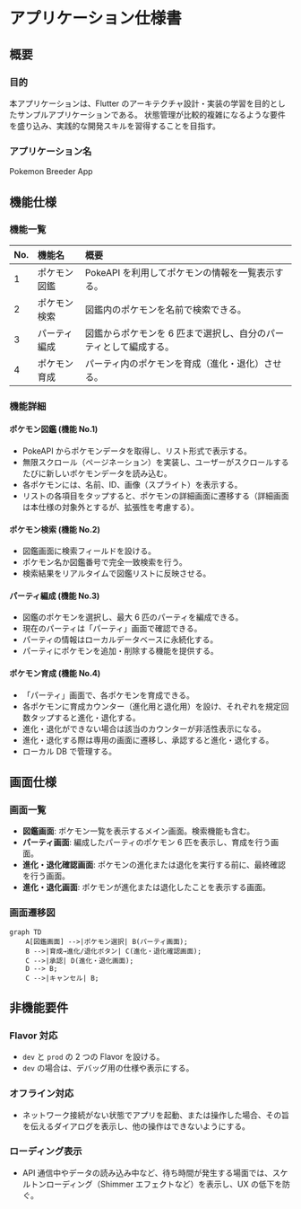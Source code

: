 # アプリケーション仕様書

## 概要

### 目的

本アプリケーションは、Flutter のアーキテクチャ設計・実装の学習を目的としたサンプルアプリケーションである。
状態管理が比較的複雑になるような要件を盛り込み、実践的な開発スキルを習得することを目指す。

### アプリケーション名

Pokemon Breeder App

## 機能仕様

### 機能一覧

| No. | 機能名       | 概要                                                              |
| :-- | :----------- | :---------------------------------------------------------------- |
| 1   | ポケモン図鑑 | PokeAPI を利用してポケモンの情報を一覧表示する。                  |
| 2   | ポケモン検索 | 図鑑内のポケモンを名前で検索できる。                              |
| 3   | パーティ編成 | 図鑑からポケモンを 6 匹まで選択し、自分のパーティとして編成する。 |
| 4   | ポケモン育成 | パーティ内のポケモンを育成（進化・退化）させる。                  |

### 機能詳細

#### ポケモン図鑑 (機能 No.1)

- PokeAPI からポケモンデータを取得し、リスト形式で表示する。
- 無限スクロール（ページネーション）を実装し、ユーザーがスクロールするたびに新しいポケモンデータを読み込む。
- 各ポケモンには、名前、ID、画像（スプライト）を表示する。
- リストの各項目をタップすると、ポケモンの詳細画面に遷移する（詳細画面は本仕様の対象外とするが、拡張性を考慮する）。

#### ポケモン検索 (機能 No.2)

- 図鑑画面に検索フィールドを設ける。
- ポケモン名か図鑑番号で完全一致検索を行う。
- 検索結果をリアルタイムで図鑑リストに反映させる。

#### パーティ編成 (機能 No.3)

- 図鑑のポケモンを選択し、最大 6 匹のパーティを編成できる。
- 現在のパーティは「パーティ」画面で確認できる。
- パーティの情報はローカルデータベースに永続化する。
- パーティにポケモンを追加・削除する機能を提供する。

#### ポケモン育成 (機能 No.4)

- 「パーティ」画面で、各ポケモンを育成できる。
- 各ポケモンに育成カウンター（進化用と退化用）を設け、それぞれを規定回数タップすると進化・退化する。
- 進化・退化ができない場合は該当のカウンターが非活性表示になる。
- 進化・退化する際は専用の画面に遷移し、承認すると進化・退化する。
- ローカル DB で管理する。

## 画面仕様

### 画面一覧

- **図鑑画面**: ポケモン一覧を表示するメイン画面。検索機能も含む。
- **パーティ画面**: 編成したパーティのポケモン 6 匹を表示し、育成を行う画面。
- **進化・退化確認画面**: ポケモンの進化または退化を実行する前に、最終確認を行う画面。
- **進化・退化画面**: ポケモンが進化または退化したことを表示する画面。

### 画面遷移図

```mermaid
graph TD
    A[図鑑画面] -->|ポケモン選択| B(パーティ画面);
    B -->|育成→進化/退化ボタン| C(進化・退化確認画面);
    C -->|承認| D(進化・退化画面);
    D --> B;
    C -->|キャンセル| B;
```

## 非機能要件

### Flavor 対応

- `dev` と `prod` の 2 つの Flavor を設ける。
- `dev` の場合は、デバッグ用の仕様や表示にする。

### オフライン対応

- ネットワーク接続がない状態でアプリを起動、または操作した場合、その旨を伝えるダイアログを表示し、他の操作はできないようにする。

### ローディング表示

- API 通信中やデータの読み込み中など、待ち時間が発生する場面では、スケルトンローディング（Shimmer エフェクトなど）を表示し、UX の低下を防ぐ。

